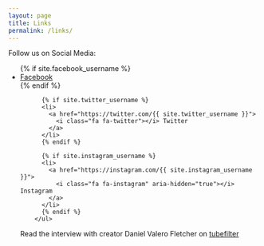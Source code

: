 ```yaml
---
layout: page
title: Links
permalink: /links/
---
```


Follow us on Social Media:

<ul class="social-media-list">
          {% if site.facebook_username %}
          <li>
            <a href="https://www.facebook.com/{{ site.facebook_username }}">
                 <i class="fa fa-facebook"></i> Facebook
            </a>
          </li>
          {% endif %}

          {% if site.twitter_username %}
          <li>
            <a href="https://twitter.com/{{ site.twitter_username }}">
              <i class="fa fa-twitter"></i> Twitter
            </a>
          </li>
          {% endif %}

          {% if site.instagram_username %}
          <li>
            <a href="https://instagram.com/{{ site.instagram_username }}">
              <i class="fa fa-instagram" aria-hidden="true"></i> Instagram
            </a>
          </li>
          {% endif %}
        </ul>
        
Read the interview with creator Daniel Valero Fletcher on <a href="http://www.tubefilter.com/2016/08/17/the-pantheon-fund-this-kickstarter/">tubefilter</a>